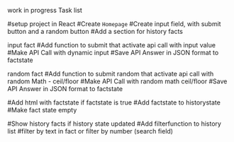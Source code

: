 work in progress
Task list


#setup project in React
#Create `Homepage`
#Create input field, with submit button and a random button
#Add a section for history facts

input fact
#Add function to submit that activate api call with input value
#Make API Call with dynamic input
#Save API Answer in JSON format to factstate

random fact
#Add function to submit random that activate api call with random Math - ceil/floor
#Make API Call with random math ceil/floor
#Save API Answer in JSON format to factstate

#Add html with factstate if factstate is true
#Add factstate to historystate
#Make fact state empty

#Show history facts if history state updated
#Add filterfunction to history list
#filter by text in fact or filter by number (search field)
